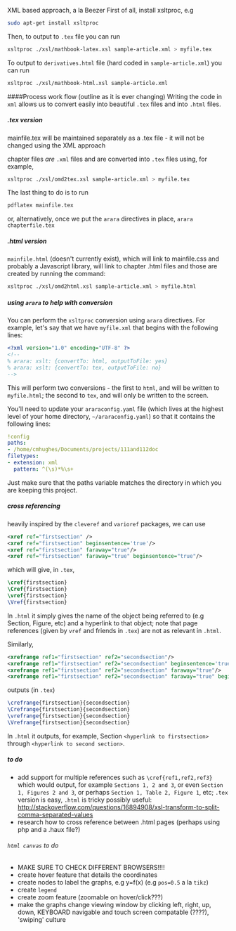 XML based approach, a la Beezer
First of all, install xsltproc, e.g
```bash
sudo apt-get install xsltproc 
```
Then, to output to `.tex` file you can run
```bash
xsltproc ./xsl/mathbook-latex.xsl sample-article.xml > myfile.tex
```
To output to `derivatives.html` file (hard coded in `sample-article.xml`) you can run
```bash
xsltproc ./xsl/mathbook-html.xsl sample-article.xml
```

####Process work flow (outline as it is ever changing)
Writing the code in `xml` allows us to convert easily into beautiful `.tex` files 
and into `.html` files. 

##### .tex version
mainfile.tex will be maintained separately as a .tex file - it will not be 
changed using the XML approach

chapter files *are* `.xml` files and are converted into `.tex` files using, for example,

```bash
xsltproc ./xsl/omd2tex.xsl sample-article.xml > myfile.tex
```

The last thing to do is to run 

```bash
pdflatex mainfile.tex
```

or, alternatively, once we put the `arara` directives in place, `arara chapterfile.tex`

##### .html version
`mainfile.html` (doesn't currently exist), which will link to mainfile.css and probably 
a Javascript library, will link to chapter .html files and those are created by 
running the command:

```bash
xsltproc ./xsl/omd2html.xsl sample-article.xml > myfile.html
```

##### using `arara` to help with conversion
You can perform the `xsltproc` conversion using `arara` directives. For example, let's say that we have
`myfile.xml` that begins with the following lines:

```xml
<?xml version="1.0" encoding="UTF-8" ?>
<!-- 
% arara: xslt: {convertTo: html, outputToFile: yes}
% arara: xslt: {convertTo: tex, outputToFile: no}
-->
```

This will perform two conversions - the first to `html`, and will be written to `myfile.html`; the second to 
`tex`, and will only be written to the screen.

You'll need to update your `araraconfig.yaml` file (which lives at the highest level of your home directory, `~/araraconfig.yaml`)
so that it contains the following lines:

```yaml
!config
paths:
- /home/cmhughes/Documents/projects/111and112doc
filetypes:
- extension: xml
  pattern: ^(\s)*%\s+
```

Just make sure that the paths variable matches the directory in which you are keeping this project.

##### cross referencing
heavily inspired by the `cleveref` and `varioref` packages, we can use
```xml
<xref ref="firstsection" /> 
<xref ref="firstsection" beginsentence='true'/> 
<xref ref="firstsection" faraway="true"/> 
<xref ref="firstsection" faraway="true" beginsentence="true"/> 
```
which will give, in `.tex`,
```tex
\cref{firstsection} 
\Cref{firstsection} 
\vref{firstsection} 
\Vref{firstsection}
```
In `.html` it simply gives the name of the object being referred to (e.g Section, Figure, etc) and a hyperlink
to that object; note that page references (given by `vref` and friends in `.tex`) are not as relevant in `.html`.

Similarly,
```xml
<xrefrange ref1="firstsection" ref2="secondsection"/> 
<xrefrange ref1="firstsection" ref2="secondsection" beginsentence='true'/>                
<xrefrange ref1="firstsection" ref2="secondsection" faraway="true"/>                      
<xrefrange ref1="firstsection" ref2="secondsection" faraway="true" beginsentence="true"/> 
```
outputs (in `.tex`)
```tex
\crefrange{firstsection}{secondsection} 
\Crefrange{firstsection}{secondsection}                
\vrefrange{firstsection}{secondsection}                      
\Vrefrange{firstsection}{secondsection}
```
In `.html` it outputs, for example, Section `<hyperlink to firstsection>` through `<hyperlink to second section>`.

##### to do
- add support for multiple references such as `\cref{ref1,ref2,ref3}` which would output, for example `Sections 1, 2 and 3`, or 
  even `Section 1, Figures 2 and 3`, or perhaps `Section 1, Table 2, Figure 1`, etc; `.tex` version is easy, `.html` is tricky
  possibly useful: http://stackoverflow.com/questions/16894908/xsl-transform-to-split-comma-separated-values
- research how to cross reference between .html pages (perhaps using php and a .haux file?)
###### `html canvas` to do 
- MAKE SURE TO CHECK DIFFERENT BROWSERS!!!!
- create hover feature that details the coordinates
- create nodes to label the graphs, e.g y=f(x) (e.g `pos=0.5` a la `tikz`) 
- create `legend`
- create zoom feature (zoomable on hover/click???)
- make the graphs change viewing window by clicking left, right, up, down, KEYBOARD navigable and touch screen compatable (????), 'swiping' culture
